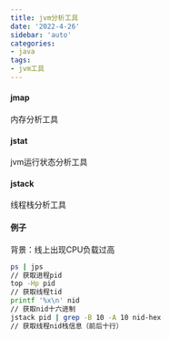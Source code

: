 ```yaml
---
title: jvm分析工具
date: '2022-4-26'
sidebar: 'auto'
categories:
- java
tags:
- jvm工具
---
```


#### jmap
内存分析工具

#### jstat
jvm运行状态分析工具

#### jstack
线程栈分析工具

#### 例子
背景：线上出现CPU负载过高
```bash
ps | jps 
// 获取进程pid
top -Hp pid
// 获取线程tid
printf '%x\n' nid
// 获取nid十六进制
jstack pid | grep -B 10 -A 10 nid-hex
// 获取线程nid栈信息（前后十行）
```

